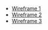 <ul>
  <li><a href="https://wireframe.cc/vaWKO5">Wireframe 1</a></li>
  <li><a href="https://wireframe.cc/dOMW3g">Wireframe 2</a></li>
  <li><a href="https://wireframe.cc/tbQvUU">Wireframe 3</a></li>
<ul>
